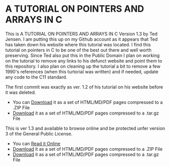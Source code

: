 # A TUTORIAL ON POINTERS AND ARRAYS IN C

This is A TUTORIAL ON POINTERS AND ARRAYS IN C Version 1.3 by Ted Jensen. I am putting this up on my Github account as it appears that Ted has taken down his website where this tutorial was located. I find this tutorial on pointers in C to be one of the best out there and well worth preserving. Since Ted also put this in the Public Domain I plan on working on the tutorial to remove any links to his defunct website and point them to this repository. I also plan on cleaning up the tutorial a bit to remove a few 1990's references (when this turtorial was written) and if needed, update any code to the C11 standard.

The first commit was exactly as ver. 1.2 of his tutorial on his website before it was deleted.
*   You can [Download](archive/v1.2.zip) it as a set of HTML/MD/PDF pages compressed to a .ZIP File
*   [Download](archive/v1.3.tar.gz) it as a set of HTML/MD/PDF pages compressed to a .tar.gz File

This is ver 1.3 and available to browse online and be protected unfer version 3 of the General Public License.
*   You can [Read it Online](md/pointers.md)
*   [Download](archive/v1.3.zip) it as a set of HTML/MD/PDF pages compressed to a .ZIP File
*   [Download](archive/v1.3.tar.gz) it as a set of HTML/MD/PDF pages compressed to a .tar.gz File 
